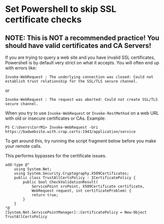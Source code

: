 # Set Powershell to skip SSL certificate checks

## NOTE: This is NOT a recommended practice! You should have valid certificates and CA Servers!

If you are trying to query a web site and you have invalid SSL certificates, Powershell is by default very strict on what it accepts. You will often end up with errors like:

```text
Invoke-WebRequest : The underlying connection was closed: Could not establish trust relationship for the SSL/TLS secure channel.
```

or

```text
Invoke-WebRequest : The request was aborted: Could not create SSL/TLS secure channel.
```

When you try to use `Invoke-WebRequest` or `Invoke-RestMethod` on a web URL with old or insecure certificates or CAs. Example:

```text
PS C:\Users\CorrM1> Invoke-WebRequest -Uri https://badwebsite.with.crap.certs:1943/application/service
```

To get around this, try running the script fragment below before you make your remote calls.

This performs bypasses for the certificate issues.

```text
add-type @"
    using System.Net;
    using System.Security.Cryptography.X509Certificates;
    public class TrustAllCertsPolicy : ICertificatePolicy {
        public bool CheckValidationResult(
            ServicePoint srvPoint, X509Certificate certificate,
            WebRequest request, int certificateProblem) {
            return true;
        }
    }
"@
[System.Net.ServicePointManager]::CertificatePolicy = New-Object TrustAllCertsPolicy
```

